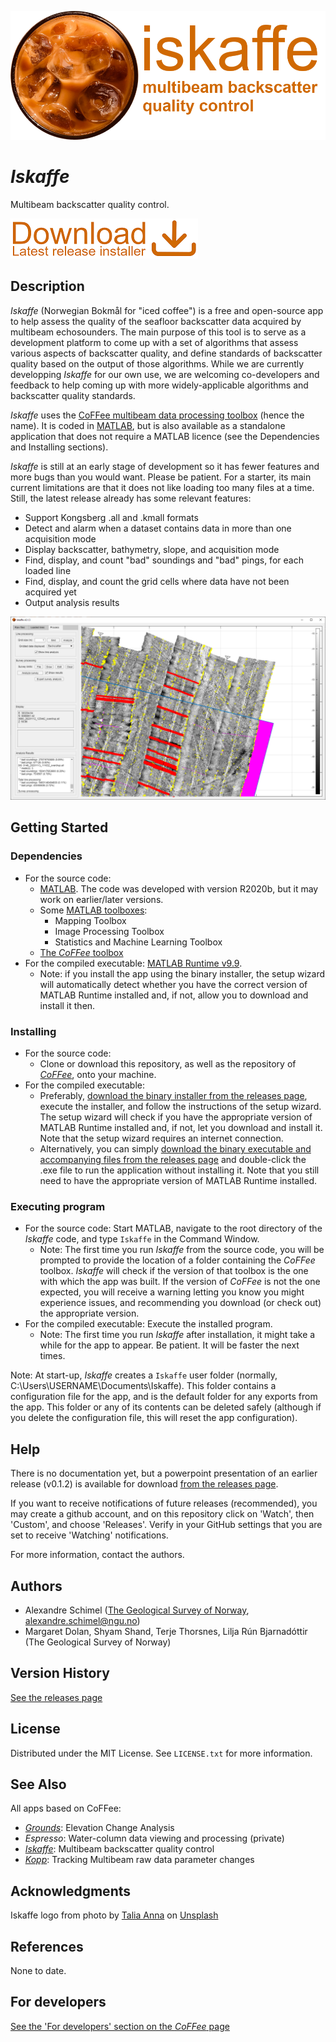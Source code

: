 ![](https://github.com/alexschimel/Iskaffe/blob/main/Iskaffe_resources/banner.png)

# *Iskaffe* 

Multibeam backscatter quality control.

[![](https://github.com/alexschimel/Iskaffe/blob/main/Iskaffe_resources/download.png)](https://github.com/alexschimel/Iskaffe/releases/download/v0.3.1/iskaffe_v031_setup.exe)

## Description

*Iskaffe* (Norwegian Bokmål for "iced coffee") is a free and open-source app to help assess the quality of the seafloor backscatter data acquired by multibeam echosounders. The main purpose of this tool is to serve as a development platform to come up with a set of algorithms that assess various aspects of backscatter quality, and define standards of backscatter quality based on the output of those algorithms. While we are currently developping *Iskaffe* for our own use, we are welcoming co-developers and feedback to help coming up with more widely-applicable algorithms and backscatter quality standards.

*Iskaffe* uses the [CoFFee multibeam data processing toolbox](https://github.com/alexschimel/CoFFee) (hence the name). It is coded in [MATLAB](https://www.mathworks.com/products/matlab.html), but is also available as a standalone application that does not require a MATLAB licence (see the Dependencies and Installing sections).

*Iskaffe* is still at an early stage of development so it has fewer features and more bugs than you would want. Please be patient. For a starter, its main current limitations are that it does not like loading too many files at a time. Still, the latest release already has some relevant features:
* Support Kongsberg .all and .kmall formats
* Detect and alarm when a dataset contains data in more than one acquisition mode
* Display backscatter, bathymetry, slope, and acquisition mode
* Find, display, and count "bad" soundings and "bad" pings, for each loaded line
* Find, display, and count the grid cells where data have not been acquired yet
* Output analysis results

![](https://github.com/alexschimel/Iskaffe/blob/main/Iskaffe_resources/screenshot.png)

## Getting Started

### Dependencies

* For the source code:
  * [MATLAB](https://www.mathworks.com/products/matlab.html). The code was developed with version R2020b, but it may work on earlier/later versions.
  * Some [MATLAB toolboxes](https://www.mathworks.com/products.html):
    * Mapping Toolbox
    * Image Processing Toolbox
    * Statistics and Machine Learning Toolbox
  * [The *CoFFee* toolbox](https://github.com/alexschimel/CoFFee)
* For the compiled executable: [MATLAB Runtime v9.9](https://www.mathworks.com/products/compiler/matlab-runtime.html).
  * Note: if you install the app using the binary installer, the setup wizard will automatically detect whether you have the correct version of MATLAB Runtime installed and, if not, allow you to download and install it then.

### Installing

* For the source code: 
  * Clone or download this repository, as well as the repository of [*CoFFee*](https://github.com/alexschimel/CoFFee), onto your machine.
* For the compiled executable: 
  * Preferably, [download the binary installer from the releases page](https://github.com/alexschimel/Iskaffe/releases), execute the installer, and follow the instructions of the setup wizard. The setup wizard will check if you have the appropriate version of MATLAB Runtime installed and, if not, let you download and install it. Note that the setup wizard requires an internet connection.
  * Alternatively, you can simply [download the binary executable and accompanying files from the releases page](https://github.com/alexschimel/Iskaffe/releases) and double-click the .exe file to run the application without installing it. Note that you still need to have the appropriate version of MATLAB Runtime installed.

### Executing program

* For the source code: Start MATLAB, navigate to the root directory of the *Iskaffe* code, and type `Iskaffe` in the Command Window.
  * Note: The first time you run *Iskaffe* from the source code, you will be prompted to provide the location of a folder containing the *CoFFee* toolbox. *Iskaffe* will check if the version of that toolbox is the one with which the app was built. If the version of *CoFFee* is not the one expected, you will receive a warning letting you know you might experience issues, and recommending you download (or check out) the appropriate version.
* For the compiled executable: Execute the installed program.
  * Note: The first time you run *Iskaffe* after installation, it might take a while for the app to appear. Be patient. It will be faster the next times.

Note: At start-up, *Iskaffe* creates a `Iskaffe` user folder (normally, C:\Users\USERNAME\Documents\Iskaffe). This folder contains a configuration file for the app, and is the default folder for any exports from the app. This folder or any of its contents can be deleted safely (although if you delete the configuration file, this will reset the app configuration).

## Help

There is no documentation yet, but a powerpoint presentation of an earlier release (v0.1.2) is available for download [from the releases page](https://github.com/alexschimel/Iskaffe/releases).

If you want to receive notifications of future releases (recommended), you may create a github account, and on this repository click on 'Watch', then 'Custom', and choose 'Releases'. Verify in your GitHub settings that you are set to receive 'Watching' notifications.

For more information, contact the authors.

## Authors

* Alexandre Schimel ([The Geological Survey of Norway](https://www.ngu.no), alexandre.schimel@ngu.no)
* Margaret Dolan, Shyam Shand, Terje Thorsnes, Lilja Rún Bjarnadóttir (The Geological Survey of Norway)

## Version History

[See the releases page](https://github.com/alexschimel/Iskaffe/releases)

## License

Distributed under the MIT License. See `LICENSE.txt` for more information.

## See Also

All apps based on CoFFee:
* [*Grounds*](https://github.com/alexschimel/Grounds): Elevation Change Analysis
* *Espresso*: Water-column data viewing and processing (private)
* [*Iskaffe*](https://github.com/alexschimel/Iskaffe): Multibeam backscatter quality control
* [*Kopp*](https://github.com/alexschimel/Kopp): Tracking Multibeam raw data parameter changes


## Acknowledgments

Iskaffe logo from photo by [Talia Anna](https://unsplash.com/photos/kZt3uHtIyiI) on [Unsplash](https://unsplash.com)

## References 

None to date.

## For developers

[See the 'For developers' section on the *CoFFee* page](https://github.com/alexschimel/CoFFee)
